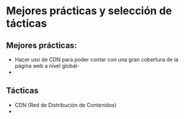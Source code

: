 # Mejores prácticas y selección de tácticas

## Mejores prácticas: 
- Hacer uso de CDN para poder contar con una gran cobertura de la página web a nivel global-
- 


## Tácticas
- CDN (Red de Distribución de Contenidos)
- 
